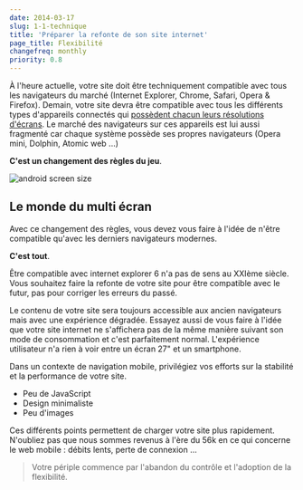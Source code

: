 ```yaml
---
date: 2014-03-17
slug: 1-1-technique
title: 'Préparer la refonte de son site internet'
page_title: Flexibilité
changefreq: monthly
priority: 0.8
---
```


À l'heure actuelle, votre site doit être techniquement compatible avec tous les navigateurs du marché (Internet Explorer, Chrome, Safari, Opera & Firefox).
Demain, votre site devra être compatible avec tous les différents types d'appareils connectés qui [possèdent chacun leurs résolutions d'écrans](http://opensignal.com/reports/fragmentation-2013/). Le marché des navigateurs sur ces appareils est lui aussi fragmenté car chaque système possède ses propres navigateurs (Opera mini, Dolphin, Atomic web ...)

__C'est un changement des règles du jeu__.

![android screen size](http://farm8.staticflickr.com/7348/13238262083_6caa9794ef_o.png)

## Le monde du multi écran

Avec ce changement des règles, vous devez vous faire à l'idée de n'être compatible qu'avec les derniers navigateurs modernes.

__C'est tout__.

Être compatible avec internet explorer 6 n'a pas de sens au XXIème siècle. Vous souhaitez faire la refonte de votre site pour être compatible avec le futur, pas pour corriger les erreurs du passé.

Le contenu de votre site sera toujours accessible aux ancien navigateurs mais avec une expérience dégradée.
Essayez aussi de vous faire à l'idée que votre site internet ne s'affichera pas de la même manière suivant son mode de consommation et c'est parfaitement normal. L'expérience utilisateur n'a rien à voir entre un écran 27" et un smartphone.

Dans un contexte de navigation mobile, privilégiez vos efforts sur la stabilité et la performance de votre site.

- Peu de JavaScript
- Design minimaliste
- Peu d'images

Ces différents points permettent de charger votre site plus rapidement. N'oubliez pas que nous sommes revenus à l'ère du 56k en ce qui concerne le web mobile : débits lents, perte de connexion ...

> Votre périple commence par l'abandon du contrôle et l'adoption de la flexibilité.
